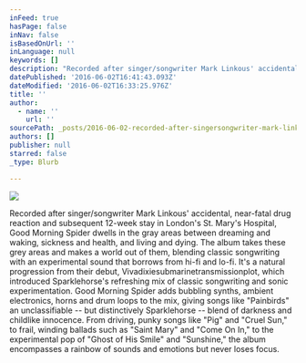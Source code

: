 ```yaml
---
inFeed: true
hasPage: false
inNav: false
isBasedOnUrl: ''
inLanguage: null
keywords: []
description: "Recorded after singer/songwriter Mark Linkous' accidental, near-fatal drug reaction and subsequent 12-week stay in London's St. Mary's Hospital, Good Morning Spider dwells in the gray areas between dreaming and waking, sickness and health, and living and dying. The album takes these grey areas and makes a world out of them, blending classic songwriting with an experimental sound that borrows from hi-fi and lo-fi. It's a natural progression from their debut, Vivadixiesubmarinetransmissionplot, which introduced Sparklehorse's refreshing mix of classic songwriting and sonic experimentation. Good Morning Spider adds bubbling synths, ambient electronics, horns and drum loops to the mix, giving songs like \"Painbirds\" an unclassifiable -- but distinctively Sparklehorse -- blend of darkness and childlike innocence. From driving, punky songs like \"Pig\" and \"Cruel Sun,\" to frail, winding ballads such as \"Saint Mary\" and \"Come On In,\" to the experimental pop of \"Ghost of His Smile\" and \"Sunshine,\" the album encompasses a rainbow of sounds and emotions but never loses focus."
datePublished: '2016-06-02T16:41:43.093Z'
dateModified: '2016-06-02T16:33:25.976Z'
title: ''
author:
  - name: ''
    url: ''
sourcePath: _posts/2016-06-02-recorded-after-singersongwriter-mark-linkous-accidental-n.md
authors: []
publisher: null
starred: false
_type: Blurb

---
```

![](https://the-grid-user-content.s3-us-west-2.amazonaws.com/18dad872-7251-420a-ac17-28cb7c599ca7.jpg)

Recorded after singer/songwriter Mark Linkous' accidental, near-fatal drug reaction and subsequent 12-week stay in London's St. Mary's Hospital, Good Morning Spider dwells in the gray areas between dreaming and waking, sickness and health, and living and dying. The album takes these grey areas and makes a world out of them, blending classic songwriting with an experimental sound that borrows from hi-fi and lo-fi. It's a natural progression from their debut, Vivadixiesubmarinetransmissionplot, which introduced Sparklehorse's refreshing mix of classic songwriting and sonic experimentation. Good Morning Spider adds bubbling synths, ambient electronics, horns and drum loops to the mix, giving songs like "Painbirds" an unclassifiable -- but distinctively Sparklehorse -- blend of darkness and childlike innocence. From driving, punky songs like "Pig" and "Cruel Sun," to frail, winding ballads such as "Saint Mary" and "Come On In," to the experimental pop of "Ghost of His Smile" and "Sunshine," the album encompasses a rainbow of sounds and emotions but never loses focus.